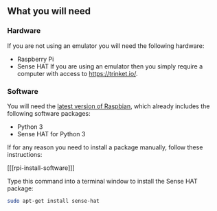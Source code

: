 ## What you will need

### Hardware
If you are not using an emulator you will need the following hardware:
+ Raspberry Pi
+ Sense HAT
If you are using an emulator then you simply require a computer with access to https://trinket.io/.

### Software
You will need the [latest version of Raspbian](https://www.raspberrypi.org/downloads/), which already includes the following software packages:

- Python 3
- Sense HAT for Python 3

If for any reason you need to install a package manually, follow these instructions:

[[[rpi-install-software]]]

Type this command into a terminal window to install the Sense HAT package:

```bash
sudo apt-get install sense-hat
```

